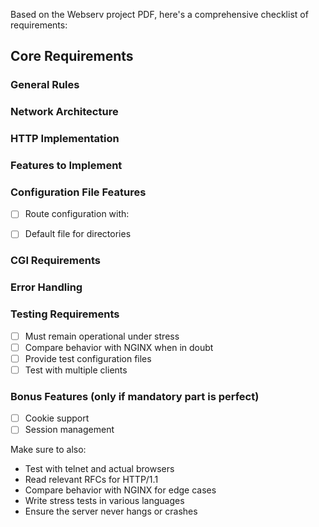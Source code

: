 Based on the Webserv project PDF, here's a comprehensive checklist of requirements:

## Core Requirements

### General Rules
<!-- - [ ] Code must be C++98 compliant (-std=c++98 flag) &#x2611; -->
<!-- - [ ] Must compile with flags: -Wall -Wextra -Werror &#x2611; -->
<!-- - [ ] Makefile must include: $(NAME), all, clean, fclean, re &#x2611; -->
<!-- - [ ] No external libraries or Boost allowed &#x2611; -->
<!-- - [ ] Program must never crash or exit unexpectedly &#x2611; -->
<!-- - [ ] No memory leaks &#x2611; -->

### Network Architecture
<!-- - [ ] Must use non-blocking sockets &#x2611; -->
<!-- - [ ] Use only 1 poll() (or equivalent like select, epoll, kqueue) for ALL I/O operations &#x2611; -->
<!-- - [ ] poll() must monitor both reading and writing &#x2611; -->
<!-- - [ ] Never perform read/write without going through poll() &#x2611; -->
<!-- - [ ] Cannot check errno after read/write operations &#x2611; -->
<!-- - [ ] Server must accept an optional configuration file argument &#x2611; -->

### HTTP Implementation
<!-- - [ ] Support GET, POST, and DELETE methods &#x2611; -->
<!-- - [ ] Accurate HTTP response status codes &#x2611; -->
<!-- - [ ] Serve fully static websites &#x2611; -->
<!-- - [ ] Handle file uploads &#x2611; -->
<!-- - [ ] Default error pages if none provided &#x2611; -->
<!-- - [ ] Compatible with standard web browsers &#x2611; -->
<!-- - [ ] Listen on multiple ports (configured) &#x2611; -->
<!-- - [ ] Handle multiple clients simultaneously &#x2611; -->
<!-- - [ ] Clients should never hang indefinitely &#x2611; -->

### Features to Implement
<!-- - [ ] Parse and validate HTTP requests &#x2611; -->
<!-- - [ ] Serve static files with correct MIME types &#x2611; -->
<!-- - [ ] Handle multipart/form-data uploads &#x2611; -->
<!-- - [ ] Directory listing (if enabled in config) &#x2611; -->
<!-- - [ ] HTTP redirects &#x2611; -->
<!-- - [ ] Client body size limits &#x2611; -->
<!-- - [ ] CGI execution (at least PHP or Python) &#x2611; -->
<!-- - [ ] Proper CGI environment variables &#x2611; -->
<!-- - [ ] Handle chunked requests for CGI &#x2611; -->

### Configuration File Features
<!-- - [ ] Configure port and host for each server &#x2611; -->
<!-- - [ ] Set server_names &#x2611; -->
<!-- - [ ] Default server for host:port &#x2611; -->
<!-- - [ ] Custom error pages &#x2611; -->
<!-- - [ ] Client body size limits &#x2611; -->
- [ ] Route configuration with:
 <!-- - [ ] Accepted HTTP methods per route &#x2611; -->
  <!-- - [ ] HTTP redirects &#x2611; -->
  <!-- - [ ] Root directory/file location &#x2611; -->
  <!-- - [ ] Directory listing enable/disable &#x2611; -->
  - [ ] Default file for directories
  <!-- - [ ] CGI execution based on file extension &#x2611; -->
  <!-- - [ ] Upload location configuration &#x2611;  -->

### CGI Requirements
<!-- - [ ] Execute CGI with file as first argument &#x2611; -->
<!-- - [ ] Run CGI in correct directory &#x2611; -->
<!-- - [ ] Pass full path as PATH_INFO &#x2611; -->
<!-- - [ ] Handle chunked requests (unchunk before CGI) &#x2611; -->
<!-- - [ ] Handle CGI output (chunked responses) &#x2611; -->
<!-- - [ ] Fork only for CGI execution &#x2611; -->
<!-- - [ ] Support at least one CGI interpreter (PHP/Python) &#x2611; -->

### Error Handling
<!-- - [ ] Proper error responses with status codes &#x2611; -->
<!-- - [ ] Default error pages &#x2611; -->
<!-- - [ ] Handle malformed requests &#x2611; -->
<!-- - [ ] Handle file not found &#x2611; -->
<!-- - [ ] Handle permission errors &#x2611; -->
<!-- - [ ] Handle CGI errors &#x2611; -->

### Testing Requirements
- [ ] Must remain operational under stress
- [ ] Compare behavior with NGINX when in doubt
- [ ] Provide test configuration files
- [ ] Test with multiple clients
<!-- - [ ] Test with different browsers &#x2611; -->

### Bonus Features (only if mandatory part is perfect)
- [ ] Cookie support
- [ ] Session management
<!-- - [ ] Multiple CGI interpreters &#x2611; -->

Make sure to also:
- Test with telnet and actual browsers
- Read relevant RFCs for HTTP/1.1
- Compare behavior with NGINX for edge cases
- Write stress tests in various languages
- Ensure the server never hangs or crashes